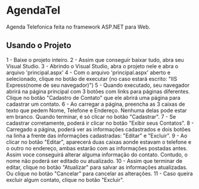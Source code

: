 # AgendaTel
Agenda Telefonica feita no framework ASP.NET para Web.

## Usando o Projeto
1 - Baixe o projeto inteiro.
2 - Assim que conseguir baixar tudo, abra seu Visual Studio.
3 - Abrindo o Visual Studio, abra o projeto nele e abra o arquivo 'principal.aspx'
4 - Com o arquivo 'principal.aspx' aberto e selecionado, clique no botão de executar (no caso estará escrito: "IIS Express(nome de seu navegador)")
5 - Quando executado, seu navegador abrirá na página principal com 3 botões com links para páginas diferentes. Clique no botão "Cadastro de Contato" que ele abrirá uma página para cadastrar um contato.
6 - Ao carregar a página, preencha as 3 caixas de texto que pedem Nome, Telefone e Endereço. Nenhuma delas pode estar em branco. Quando terminar, é só clicar no botão "Cadastrar".
7 - Se cadastrar corretamente, poderá ir clicar no botão "Exibir seus Contatos".
8 - Carregado a página, poderá ver as informações cadastrados e dois botões na linha a frente das informações cadastradas: "Editar" e "Excluir".
9 - Ao clicar no botão "Editar", aparecerá duas caixas aonde estavam o telefone e o outro no endereço, ambas estarão com as informações postadas antes. Assim voce conseguirá alterar alguma informação do contato. Contudo, o nome não poderá ser editado ou atualizado.
10 - Assim que terminar de editar, clique no botão "Atualizar" para salvar as informações atualizadas. Ou clique no botão "Cancelar" para cancelar as alterações.
11 - Caso queira excluir algum contato, clique no botão "Excluir".
